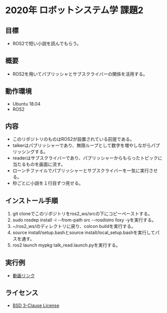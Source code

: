 # 2020年 ロボットシステム学 課題2


## 目標

- ROS2で短い小説を読んでもらう。

## 概要

- ROS2を用いてパブリッシャとサブスクライバーの関係を活用する。

## 動作環境

- Ubuntu 18.04
- ROS2
    
## 内容

- このリポジトリのものはROS2が設置されている前提である。
- talkerはパブリッシャーであり、無限ループとして数字を増やしながらパブリッシングする。
- readerはサブスクライバーであり、パブリッシャーからもらったトピックに当たるものを画面に流す。
- ローンチファイルでパブリッシャーとサブスクライバーを一気に実行させる。
- 秒ごとに小説を１行目ずつ見せる。

## インストール手順

1. git cloneでこのリポジトリをros2_ws/srcの下にコピーペーストする。
2. sudo rosdep install -i --from-path src --rosdistro foxy -yを実行する。
2. ~/ros2_ws/のディレクトリに戻り、colcon buildを実行する。
3. source install/setup.bashとsource install/local_setup.bashを実行してパスを通す。
4. ros2 launch mypkg talk_read.launch.pyを実行する。


## 実行例

- [動画リンク](https://youtu.be/7FpO0fsVnIg)

## ライセンス

- [BSD 3-Clause License](https://github.com/Keozgb/mypkg_ros2project/blob/main/LICENSE)
